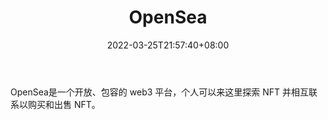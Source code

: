 ﻿---
weight: 
title: "OpenSea"
description: "OpenSea是一个开放、包容的 web3 平台，个人可以来这里探索 NFT 并相互联系以购买和出售 NFT。"
date: 2022-03-25T21:57:40+08:00
lastmod: 2022-03-25T16:45:40+08:00
draft: false
authors: ["Metabd"]
featuredImage: "125.jpg"
link: "https://opensea.io/"
tags: ["OpenSea","交易所"]
categories: ["navigation"]
navigation: ["交易所"]
lightgallery: true
toc: true
pinned: false
recommend: false
recommend1: false
---
OpenSea是一个开放、包容的 web3 平台，个人可以来这里探索 NFT 并相互联系以购买和出售 NFT。

